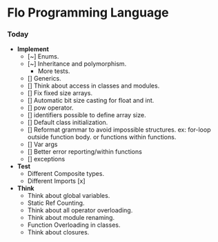 # Flo Programming Language
### Today
- **Implement** 
    - [~] Enums.
    - [~] Inheritance and polymorphism.
        - More tests.
    - [] Generics.
    - [] Think about access in classes and modules.
    - [] Fix fixed size arrays.
    - [] Automatic bit size casting for float and int.
    - [] pow operator.
    - [] identifiers possible to define array size.
    - [] Default class initialization.
    - [] Reformat grammar to avoid impossible structures. 
        ex: for-loop outside function body.
            or functions within functions.
    - [] Var args
    - [] Better error reporting/within functions
    - [] exceptions
- **Test**
    - Different Composite types.
    - Different Imports [x]
- **Think**
    - Think about global variables.
    - Static Ref Counting.
    - Think about all operator overloading.
    - Think about module renaming.
    - Function Overloading in classes.
    - Think about closures.
